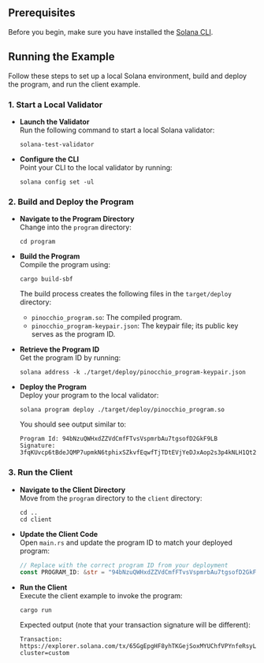 ## Prerequisites

Before you begin, make sure you have installed the [Solana CLI](https://solana.com/docs/intro/installation).

## Running the Example

Follow these steps to set up a local Solana environment, build and deploy the program, and run the client example.

### 1. Start a Local Validator

- **Launch the Validator**  
  Run the following command to start a local Solana validator:

  ```
  solana-test-validator
  ```

- **Configure the CLI**  
  Point your CLI to the local validator by running:
  ```
  solana config set -ul
  ```

### 2. Build and Deploy the Program

- **Navigate to the Program Directory**  
  Change into the `program` directory:

  ```
  cd program
  ```

- **Build the Program**  
  Compile the program using:

  ```
  cargo build-sbf
  ```

  The build process creates the following files in the `target/deploy` directory:

  - `pinocchio_program.so`: The compiled program.
  - `pinocchio_program-keypair.json`: The keypair file; its public key serves as the program ID.

- **Retrieve the Program ID**  
  Get the program ID by running:

  ```
  solana address -k ./target/deploy/pinocchio_program-keypair.json
  ```

- **Deploy the Program**  
  Deploy your program to the local validator:
  ```
  solana program deploy ./target/deploy/pinocchio_program.so
  ```
  You should see output similar to:
  ```
  Program Id: 94bNzuQWHxdZZVdCmfFTvsVspmrbAu7tgsofD2GkF9LB
  Signature: 3fqKUvcp6tBdeJQMP7upmkN6tphixSZkvfEqwfTjTDtEVjYeDJxAop2s3p4kNLH1Qt2FM86dGwMSJDfDP487PGXv
  ```

### 3. Run the Client

- **Navigate to the Client Directory**  
  Move from the `program` directory to the `client` directory:

  ```
  cd ..
  cd client
  ```

- **Update the Client Code**  
  Open `main.rs` and update the program ID to match your deployed program:

  ```rust
  // Replace with the correct program ID from your deployment
  const PROGRAM_ID: &str = "94bNzuQWHxdZZVdCmfFTvsVspmrbAu7tgsofD2GkF9LB";
  ```

- **Run the Client**  
  Execute the client example to invoke the program:
  ```
  cargo run
  ```
  Expected output (note that your transaction signature will be different):
  ```
  Transaction: https://explorer.solana.com/tx/65GgEpgHF8yhTKGejSoxMYUChfVPYnfeRsyLGoh8zm8e3TMS3Ccvbgat85dxTZMBqExD2BBnnUJG8K5ox7bB2Ds2?cluster=custom
  ```
